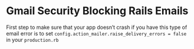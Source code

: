 # Gmail Security Blocking Rails Emails

First step to make sure that your app doesn’t crash if you have this type of email error is to set 
`config.action_mailer.raise_delivery_errors = false`
in your `production.rb`
